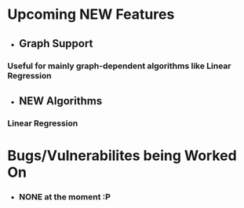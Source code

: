 # Upcoming **NEW** Features
* ## Graph Support
### Useful for mainly graph-dependent algorithms like Linear Regression
* ## NEW Algorithms
### Linear Regression

# Bugs/Vulnerabilites being Worked On
* ### NONE at the moment :P
